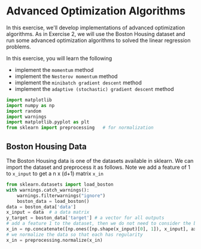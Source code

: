 # Advanced Optimization Algorithms

In this exercise, we'll develop implementations of advanced optimization algorithms. As in Exercise 2, we will use the Boston Housing dataset and run some advanced optimization algorithms to solved the linear regression problems.

In this exercise, you will learn the following
* implement the `momentum` method
* implement the `Nesterov momentum` method
* implement the `minibatch gradient descent` method
* implement the `adaptive (stochastic) gradient descent` method

```python
import matplotlib
import numpy as np
import random
import warnings
import matplotlib.pyplot as plt 
from sklearn import preprocessing   # for normalization
```

## Boston Housing Data

The Boston Housing data is one of the  datasets available in sklearn.
We can import the dataset and preprocess it as follows. Note we add a feature of $1$ to `x_input` to get a n x (d+1) matrix `x_in`

```python
from sklearn.datasets import load_boston
with warnings.catch_warnings():
    warnings.filterwarnings("ignore")
    boston_data = load_boston()
data = boston_data['data']
x_input = data  # a data matrix
y_target = boston_data['target'] # a vector for all outputs
# add a feature 1 to the dataset, then we do not need to consider the bias and weight separately
x_in = np.concatenate([np.ones([np.shape(x_input)[0], 1]), x_input], axis=1)
# we normalize the data so that each has regularity
x_in = preprocessing.normalize(x_in)
```
